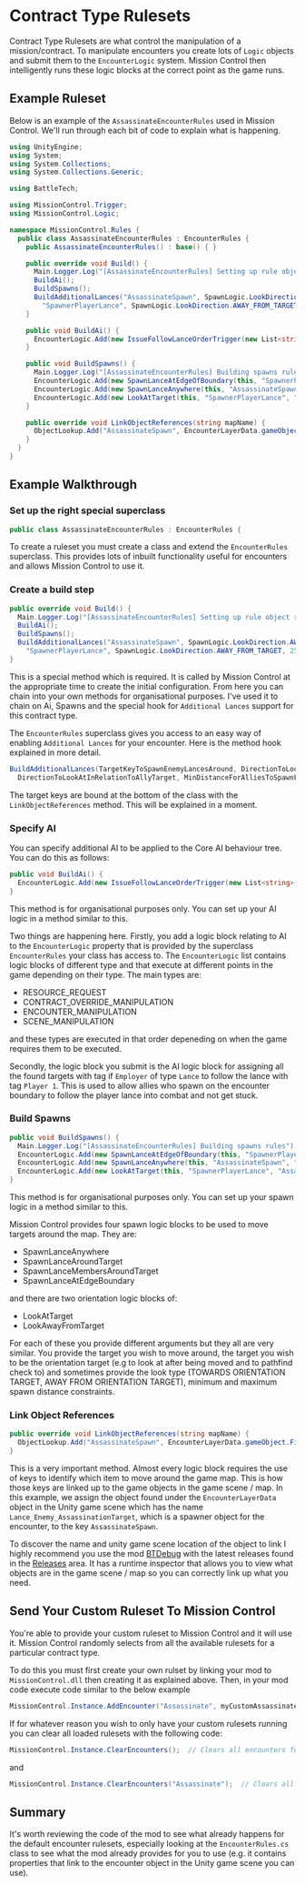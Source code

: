 # Contract Type Rulesets

Contract Type Rulesets are what control the manipulation of a mission/contract. To manipulate encounters you create lots of `Logic` objects and submit them to the `EncounterLogic` system. Mission Control then intelligently runs these logic blocks at the correct point as the game runs.

## Example Ruleset
Below is an example of the `AssassinateEncounterRules` used in Mission Control. We'll run through each bit of code to explain what is happening.
```csharp
using UnityEngine;
using System;
using System.Collections;
using System.Collections.Generic;

using BattleTech;

using MissionControl.Trigger;
using MissionControl.Logic;

namespace MissionControl.Rules {
  public class AssassinateEncounterRules : EncounterRules {
    public AssassinateEncounterRules() : base() { }

    public override void Build() {
      Main.Logger.Log("[AssassinateEncounterRules] Setting up rule object references");
      BuildAi();
      BuildSpawns();
      BuildAdditionalLances("AssassinateSpawn", SpawnLogic.LookDirection.AWAY_FROM_TARGET,
        "SpawnerPlayerLance", SpawnLogic.LookDirection.AWAY_FROM_TARGET, 25f, 100f);
    }

    public void BuildAi() {
      EncounterLogic.Add(new IssueFollowLanceOrderTrigger(new List<string>(){ "Employer" }, IssueAIOrderTo.ToLance, new List<string>() { "Player 1" }));
    }

    public void BuildSpawns() {
      Main.Logger.Log("[AssassinateEncounterRules] Building spawns rules");
      EncounterLogic.Add(new SpawnLanceAtEdgeOfBoundary(this, "SpawnerPlayerLance", "AssassinateSpawn"));
      EncounterLogic.Add(new SpawnLanceAnywhere(this, "AssassinateSpawn", "SpawnerPlayerLance", 400));
      EncounterLogic.Add(new LookAtTarget(this, "SpawnerPlayerLance", "AssassinateSpawn"));
    }

    public override void LinkObjectReferences(string mapName) {
      ObjectLookup.Add("AssassinateSpawn", EncounterLayerData.gameObject.FindRecursive("Lance_Enemy_AssassinationTarget"));
    }
  }
}
```

## Example Walkthrough

### Set up the right special superclass

```csharp
public class AssassinateEncounterRules : EncounterRules {
```

To create a ruleset you must create a class and extend the `EncounterRules` superclass. This provides lots of inbuilt functionality useful for encounters and allows Mission Control to use it.

### Create a build step

```csharp
public override void Build() {
  Main.Logger.Log("[AssassinateEncounterRules] Setting up rule object references");
  BuildAi();
  BuildSpawns();
  BuildAdditionalLances("AssassinateSpawn", SpawnLogic.LookDirection.AWAY_FROM_TARGET,
    "SpawnerPlayerLance", SpawnLogic.LookDirection.AWAY_FROM_TARGET, 25f, 100f);
}
```
This is a special method which is required. It is called by Mission Control at the appropriate time to create the initial configuration. From here you can chain into your own methods for organisational purposes. I've used it to chain on Ai, Spawns and the special hook for `Additional Lances` support for this contract type.

The `EncounterRules` superclass gives you access to an easy way of enabling `Additional Lances` for your encounter. Here is the method hook explained in more detail.

```csharp
BuildAdditionalLances(TargetKeyToSpawnEnemyLancesAround, DirectionToLookAtInRelationToEnemyTarget, TargetKeyToSpawnAllyLancesAround, 
  DirectionToLookAtInRelationToAllyTarget, MinDistanceForAlliesToSpawnFromAllyTarget, MaxistanceForAlliesToSpawnFromAllyTarget);
```

The target keys are bound at the bottom of the class with the `LinkObjectReferences` method. This will be explained in a moment.

### Specify AI

You can specify additional AI to be applied to the Core AI behaviour tree. You can do this as follows:

```csharp
public void BuildAi() {
  EncounterLogic.Add(new IssueFollowLanceOrderTrigger(new List<string>(){ "Employer" }, IssueAIOrderTo.ToLance, new List<string>() { "Player 1" }));
}
```

This method is for organisational purposes only. You can set up your AI logic in a method similar to this.

Two things are happening here. Firstly, you add a logic block relating to AI to the `EncounterLogic` property that is provided by the superclass `EncounterRules` your class has access to. The `EncounterLogic` list contains logic blocks of different type and that execute at different points in the game depending on their type. The main types are:

* RESOURCE_REQUEST
* CONTRACT_OVERRIDE_MANIPULATION
* ENCOUNTER_MANIPULATION
* SCENE_MANIPULATION

and these types are executed in that order depeneding on when the game requires them to be executed.

Secondly, the logic block you submit is the AI logic block for assigning all the found targets with tag if `Employer` of type `Lance` to follow the lance with tag `Player 1`. This is used to allow allies who spawn on the encounter boundary to follow the player lance into combat and not get stuck.

### Build Spawns

```csharp
public void BuildSpawns() {
  Main.Logger.Log("[AssassinateEncounterRules] Building spawns rules");
  EncounterLogic.Add(new SpawnLanceAtEdgeOfBoundary(this, "SpawnerPlayerLance", "AssassinateSpawn"));
  EncounterLogic.Add(new SpawnLanceAnywhere(this, "AssassinateSpawn", "SpawnerPlayerLance", 400));
  EncounterLogic.Add(new LookAtTarget(this, "SpawnerPlayerLance", "AssassinateSpawn"));
}
```

This method is for organisational purposes only. You can set up your spawn logic in a method similar to this.

Mission Control provides four spawn logic blocks to be used to move targets around the map. They are:

* SpawnLanceAnywhere
* SpawnLanceAroundTarget
* SpawnLanceMembersAroundTarget
* SpawnLanceAtEdgeBoundary

and there are two orientation logic blocks of:

* LookAtTarget
* LookAwayFromTarget

For each of these you provide different arguments but they all are very similar. You provide the target you wish to move around, the target you wish to be the orientation target (e.g to look at after being moved and to pathfind check to) and sometimes provide the look type (TOWARDS ORIENTATION TARGET, AWAY FROM ORIENTATION TARGET), minimum and maximum spawn distance constraints.

### Link Object References

```csharp
public override void LinkObjectReferences(string mapName) {
  ObjectLookup.Add("AssassinateSpawn", EncounterLayerData.gameObject.FindRecursive("Lance_Enemy_AssassinationTarget"));
}
```

This is a very important method. Almost every logic block requires the use of keys to identify which item to move around the game map. This is how those keys are linked up to the game objects in the game scene / map. In this example, we assign the object found under the `EncounterLayerData` object in the Unity game scene which has the name `Lance_Enemy_AssassinationTarget`, which is a spawner object for the encounter, to the key `AssassinateSpawn`.

To discover the name and unity game scene location of the object to link I highly recommend you use the mod [BTDebug](https://github.com/CWolfs/BTDebug) with the latest releases found in the [Releases](https://github.com/CWolfs/BTDebug/releases) area. It has a runtime inspector that allows you to view what objects are in the game scene / map so you can correctly link up what you need.

## Send Your Custom Ruleset To Mission Control

You're able to provide your custom ruleset to Mission Control and it will use it. Mission Control randomly selects from all the available rulesets for a particular contract type.

To do this you must first create your own rulset by linking your mod to `MissionControl.dll` then creating it as explained above. Then, in your mod code execute code similar to the below example

```csharp
MissionControl.Instance.AddEncounter("Assassinate", myCustomAssassinateRuleset);  // Add a custom assassinate ruleset
```

If for whatever reason you wish to only have your custom rulesets running you can clear all loaded rulesets with the following code:

```csharp
MissionControl.Instance.ClearEncounters();  // Clears all encounters for all contract types
```

and

```csharp
MissionControl.Instance.ClearEncounters("Assassinate");  // Clears all encounters for only the 'Assassinate' contract type
```

## Summary

It's worth reviewing the code of the mod to see what already happens for the default encounter rulesets, especially looking at the `EncounterRules.cs` class to see what the mod already provides for you to use (e.g. it contains properties that link to the encounter object in the Unity game scene you can use).